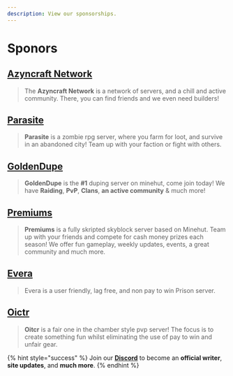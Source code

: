 ```yaml
---
description: View our sponsorships.
---
```


# Sponors

## [Azyncraft Network](https://discord.gg/tP5KGax)
 > The **Azyncraft Network** is a network of servers, and a chill and active community. There, you can find friends and we even need builders!

## [Parasite](https://discord.parasitemc.com/)
 > **Parasite** is a zombie rpg server, where you farm for loot, and survive in an abandoned city! Team up with your faction or fight with others.

## [GoldenDupe](https://discord.gg/4F9yfHf)
 > **GoldenDupe** is the **#1** duping server on minehut, come join today! We have **Raiding**, **PvP**, **Clans**, **an active community** & much more!

## [Premiums](https://discord.gg/vvajrHX)
> **Premiums** is a fully skripted skyblock server based on Minehut. Team up with your friends and compete for cash money prizes each season! We offer fun gameplay, weekly updates, events, a great community and much more.

## [Evera](https://discord.gg/XfJBzuA)
> Evera is a user friendly, lag free, and non pay to win Prison server. 

## [Oictr](https://discord.gg/GPyc8Z2)
> **Oitcr** is a fair one in the chamber style pvp server! The focus is to create something fun whilst eliminating the use of pay to win and unfair gear. 

{% hint style="success" %}
Join our **[Discord](https://discord.gg/TYhH5bK)** to become an **official writer**, **site updates**, and **much more**.
{% endhint %}
